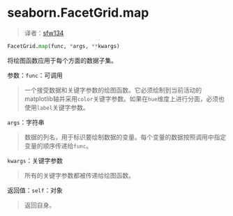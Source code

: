 # seaborn.FacetGrid.map

> 译者：[sfw134](https://github.com/sfw134)

```py
FacetGrid.map(func, *args, **kwargs)
```

将绘图函数应用于每个方面的数据子集。

参数：`func`：可调用

> 一个接受数据和关键字参数的绘图函数。它必须绘制到当前活动的matplotlib轴并采用`color`关键字参数。如果在`hue`维度上进行分面，必须也使用`label`关键字参数。

`args`：字符串

> 数据的列名，用于标识要绘制数据的变量。每个变量的数据按照调用中指定变量的顺序传递给`func`。

`kwargs`：关键字参数

> 所有的关键字参数都被传递给绘图函数。


返回值：`self`：对象

> 返回自身。

